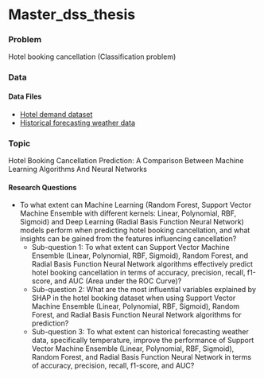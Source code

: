 # Master_dss_thesis

### Problem
Hotel booking cancellation (Classification problem)


### Data
#### Data Files
* [Hotel demand dataset](https://www.sciencedirect.com/science/article/pii/S2352340918315191)
* [Historical forecasting weather data](https://www.worldweatheronline.com/weather-api/)

### Topic
Hotel Booking Cancellation Prediction: A Comparison Between Machine Learning Algorithms And Neural Networks

#### Research Questions
* To what extent can Machine Learning (Random Forest, Support Vector Machine Ensemble with different kernels: Linear, Polynomial, RBF, Sigmoid) and Deep Learning (Radial Basis Function Neural Network) models perform when predicting hotel booking cancellation, and what insights can be gained from the features influencing cancellation?
  * Sub-question 1: To what extent can Support Vector Machine Ensemble (Linear, Polynomial, RBF, Sigmoid), Random Forest, and Radial Basis Function Neural Network algorithms effectively predict hotel booking cancellation in terms of accuracy, precision, recall, f1-score, and AUC (Area under the ROC Curve)?
  * Sub-question 2: What are the most influential variables explained by SHAP in the hotel booking dataset when using Support Vector Machine Ensemble (Linear, Polynomial, RBF, Sigmoid), Random Forest, and Radial Basis Function Neural Network algorithms for prediction?
  * Sub-question 3: To what extent can historical forecasting weather data, specifically temperature, improve the performance of Support Vector Machine Ensemble (Linear, Polynomial, RBF, Sigmoid), Random Forest, and Radial Basis Function Neural Network in terms of accuracy, precision, recall, f1-score, and AUC?

